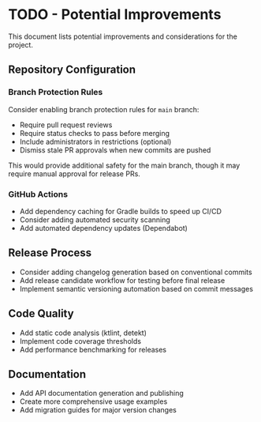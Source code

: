 # TODO - Potential Improvements

This document lists potential improvements and considerations for the project.

## Repository Configuration

### Branch Protection Rules
Consider enabling branch protection rules for `main` branch:
- Require pull request reviews
- Require status checks to pass before merging
- Include administrators in restrictions (optional)
- Dismiss stale PR approvals when new commits are pushed

This would provide additional safety for the main branch, though it may require manual approval for release PRs.

### GitHub Actions
- Add dependency caching for Gradle builds to speed up CI/CD
- Consider adding automated security scanning
- Add automated dependency updates (Dependabot)

## Release Process
- Consider adding changelog generation based on conventional commits
- Add release candidate workflow for testing before final release
- Implement semantic versioning automation based on commit messages

## Code Quality
- Add static code analysis (ktlint, detekt)
- Implement code coverage thresholds
- Add performance benchmarking for releases

## Documentation
- Add API documentation generation and publishing
- Create more comprehensive usage examples
- Add migration guides for major version changes
